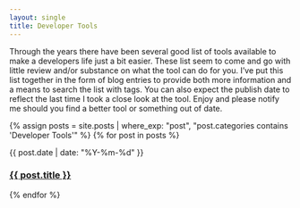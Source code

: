 ```yaml
---
layout: single
title: Developer Tools
---
```


Through the years there have been several good list of tools available to make a developers life just a bit easier. These list seem to come and go with little review and/or substance on what the tool can do for you. I’ve put this list together in the form of blog entries to provide both more information and a means to search the list with tags. You can also expect the publish date to reflect the last time I took a close look at the tool. Enjoy and please notify me should you find a better tool or something out of date.

{% assign posts = site.posts | where_exp: "post", "post.categories contains 'Developer Tools'" %}
{% for post in posts %}
  <p>
    {{ post.date | date: "%Y-%m-%d" }}
    <h3>
      <a href="{{ post.url }}">
        {{ post.title }}
      </a>
    </h3>
  </p>
{% endfor %}
